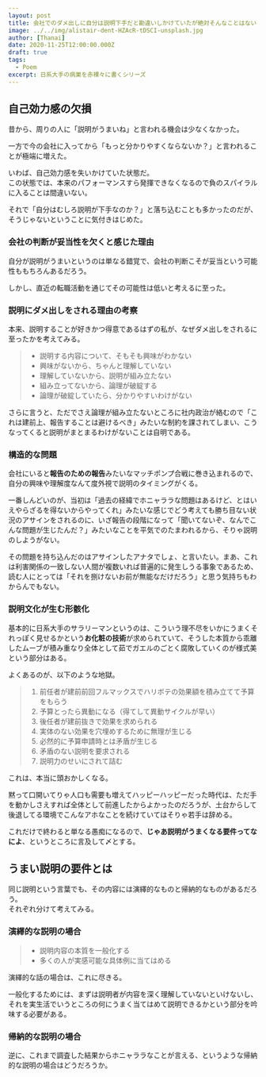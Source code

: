 ```yaml
---
layout: post
title: 会社でのダメ出しに自分は説明下手だと勘違いしかけていたが絶対そんなことはないと気付いた
image: ../../img/alistair-dent-HZAcR-tDSCI-unsplash.jpg
author: [Thanai]
date: 2020-11-25T12:00:00.000Z
draft: true
tags:
  - Poem
excerpt: 日系大手の病巣を赤裸々に書くシリーズ
---
```


<!-- prettier-ignore-start -->
<!-- prettier-ignore-end -->

## 自己効力感の欠損

昔から、周りの人に「説明がうまいね」と言われる機会は少なくなかった。

一方で今の会社に入ってから「もっと分かりやすくならないか？」と言われることが極端に増えた。

いわば、自己効力感を失いかけていた状態だ。  
この状態では、本来のパフォーマンスすら発揮できなくなるので負のスパイラルに入ることは間違いない。

それで「自分はむしろ説明が下手なのか？」と落ち込むことも多かったのだが、そうじゃないということに気付きはじめた。

### 会社の判断が妥当性を欠くと感じた理由

自分が説明がうまいというのは単なる錯覚で、会社の判断こそが妥当という可能性ももちろんあるだろう。

しかし、直近の転職活動を通じてその可能性は低いと考えるに至った。

### 説明にダメ出しをされる理由の考察

本来、説明することが好きかつ得意であるはずの私が、なぜダメ出しをされるに至ったかを考えてみる。

> - 説明する内容について、そもそも興味がわかない
> - 興味がないから、ちゃんと理解していない
> - 理解していないから、説明が組み立たない
> - 組み立ってないから、論理が破綻する
> - 論理が破綻していたら、分かりやすいわけがない

さらに言うと、ただでさえ論理が組み立たないところに社内政治が絡むので「これは建前上、報告することは避けるべき」みたいな制約を課されてしまい、こうなってくると説明がまとまるわけがないことは自明である。

### 構造的な問題

会社にいると**報告のための報告**みたいなマッチポンプ合戦に巻き込まれるので、自分の興味や理解度なんて度外視で説明のタイミングがくる。

一番しんどいのが、当初は「過去の経緯でホニャララな問題はあるけど、とはいえやらざるを得ないからやってくれ」みたいな感じでどう考えても勝ち目ない状況のアサインをされるのに、いざ報告の段階になって「聞いてないぞ、なんでこんな問題が生じたんだ？」みたいなことを平気でのたまわれるから、そりゃ説明のしようがない。

その問題を持ち込んだのはアサインしたアナタでしょ、と言いたい。まあ、これは利害関係の一致しない人間が複数いれば普遍的に発生しうる事象であるため、読む人にとっては「それを捌けないお前が無能なだけだろう」と思う気持ちもわからんでもない。

### 説明文化が生む形骸化

基本的に日系大手のサラリーマンというのは、こういう理不尽をいかにうまくそれっぽく見せるかという**お化粧の技術**が求められていて、そうした本質から乖離したムーブが積み重なり全体として茹でガエルのごとく腐敗していくのが様式美という部分はある。

よくあるのが、以下のような地獄。

> 1. 前任者が建前前回フルマックスでハリボテの効果額を積み立てて予算をもらう
> 1. 予算とったら異動になる（得てして異動サイクルが早い）
> 1. 後任者が建前抜きで効果を求められる
> 1. 実体のない効果を穴埋めするために無理が生じる
> 1. 必然的に予算申請時とは矛盾が生じる
> 1. 矛盾のない説明を要求される
> 1. 説明力のせいにされて詰む

これは、本当に頭おかしくなる。

黙って口開いてりゃ人口も需要も増えてハッピーハッピーだった時代は、ただ手を動かしさえすれば全体として前進したからよかったのだろうが、土台からして後退してる環境でこんなアホなことを続けていてはそりゃ若手は辞める。

これだけで終わると単なる愚痴になるので、**じゃあ説明がうまくなる要件ってなによ**、というところに言及して〆とする。

## うまい説明の要件とは

同じ説明という言葉でも、その内容には演繹的なものと帰納的なものがあるだろう。  
それぞれ分けて考えてみる。

### 演繹的な説明の場合

> - 説明内容の本質を一般化する
> - 多くの人が実感可能な具体例に当てはめる

演繹的な話の場合は、これに尽きる。

一般化するためには、まずは説明者が内容を深く理解していないといけないし、それを実生活でいうところの何にうまく当てはめて説明できるかという部分を吟味する必要がある。

### 帰納的な説明の場合

逆に、これまで調査した結果からホニャララなことが言える、というような帰納的な説明の場合はどうだろうか。
